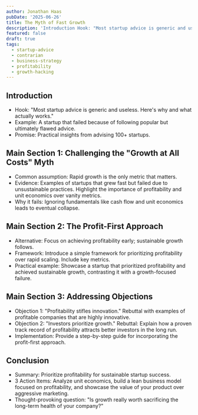 ```yaml
---
author: Jonathan Haas
pubDate: '2025-06-26'
title: The Myth of Fast Growth
description: 'Introduction Hook: "Most startup advice is generic and useless. Here''s why and what actually works." Example: A startup that failed because of following popular...'
featured: false
draft: true
tags:
  - startup-advice
  - contrarian
  - business-strategy
  - profitability
  - growth-hacking
---
```


## Introduction

- Hook: "Most startup advice is generic and useless. Here's why and what actually works."
- Example: A startup that failed because of following popular but ultimately flawed advice.
- Promise: Practical insights from advising 100+ startups.

## Main Section 1: Challenging the "Growth at All Costs" Myth

- Common assumption: Rapid growth is the only metric that matters.
- Evidence: Examples of startups that grew fast but failed due to unsustainable practices. Highlight the importance of profitability and unit economics over vanity metrics.
- Why it fails: Ignoring fundamentals like cash flow and unit economics leads to eventual collapse.

## Main Section 2: The Profit-First Approach

- Alternative: Focus on achieving profitability early; sustainable growth follows.
- Framework: Introduce a simple framework for prioritizing profitability over rapid scaling. Include key metrics.
- Practical example: Showcase a startup that prioritized profitability and achieved sustainable growth, contrasting it with a growth-focused failure.

## Main Section 3: Addressing Objections

- Objection 1: "Profitability stifles innovation." Rebuttal with examples of profitable companies that are highly innovative.
- Objection 2: "Investors prioritize growth." Rebuttal: Explain how a proven track record of profitability attracts better investors in the long run.
- Implementation: Provide a step-by-step guide for incorporating the profit-first approach.

## Conclusion

- Summary: Prioritize profitability for sustainable startup success.
- 3 Action Items: Analyze unit economics, build a lean business model focused on profitability, and showcase the value of your product over aggressive marketing.
- Thought-provoking question: "Is growth really worth sacrificing the long-term health of your company?"
